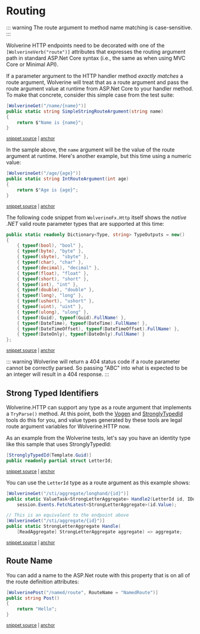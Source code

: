 # Routing

::: warning
The route argument to method name matching is case-sensitive.
:::

Wolverine HTTP endpoints need to be decorated with one of the `[WolverineVerb("route")]` attributes
that expresses the routing argument path in standard ASP.Net Core syntax (i.e., the same as when using
MVC Core or Minimal API).

If a parameter argument to the HTTP handler method *exactly matches* a route argument, Wolverine will
treat that as a route argument and pass the route argument value at runtime from ASP.Net Core to your
handler method. To make that concrete, consider this simple case from the test suite:

<!-- snippet: sample_using_string_route_parameter -->
<a id='snippet-sample_using_string_route_parameter'></a>
```cs
[WolverineGet("/name/{name}")]
public static string SimpleStringRouteArgument(string name)
{
    return $"Name is {name}";
}
```
<sup><a href='https://github.com/JasperFx/wolverine/blob/main/src/Http/WolverineWebApi/TestEndpoints.cs#L28-L36' title='Snippet source file'>snippet source</a> | <a href='#snippet-sample_using_string_route_parameter' title='Start of snippet'>anchor</a></sup>
<!-- endSnippet -->

In the sample above, the `name` argument will be the value of the route argument
at runtime. Here's another example, but this time using a numeric value:

<!-- snippet: sample_using_numeric_route_parameter -->
<a id='snippet-sample_using_numeric_route_parameter'></a>
```cs
[WolverineGet("/age/{age}")]
public static string IntRouteArgument(int age)
{
    return $"Age is {age}";
}
```
<sup><a href='https://github.com/JasperFx/wolverine/blob/main/src/Http/WolverineWebApi/TestEndpoints.cs#L38-L46' title='Snippet source file'>snippet source</a> | <a href='#snippet-sample_using_numeric_route_parameter' title='Start of snippet'>anchor</a></sup>
<!-- endSnippet -->

The following code snippet from `WolverineFx.Http` itself shows the *native .NET* valid route
parameter types that are supported at this time:

<!-- snippet: sample_supported_route_parameter_types -->
<a id='snippet-sample_supported_route_parameter_types'></a>
```cs
public static readonly Dictionary<Type, string> TypeOutputs = new()
{
    { typeof(bool), "bool" },
    { typeof(byte), "byte" },
    { typeof(sbyte), "sbyte" },
    { typeof(char), "char" },
    { typeof(decimal), "decimal" },
    { typeof(float), "float" },
    { typeof(short), "short" },
    { typeof(int), "int" },
    { typeof(double), "double" },
    { typeof(long), "long" },
    { typeof(ushort), "ushort" },
    { typeof(uint), "uint" },
    { typeof(ulong), "ulong" },
    { typeof(Guid), typeof(Guid).FullName! },
    { typeof(DateTime), typeof(DateTime).FullName! },
    { typeof(DateTimeOffset), typeof(DateTimeOffset).FullName! },
    { typeof(DateOnly), typeof(DateOnly).FullName! }
};
```
<sup><a href='https://github.com/JasperFx/wolverine/blob/main/src/Http/Wolverine.Http/CodeGen/RouteHandling.cs#L14-L37' title='Snippet source file'>snippet source</a> | <a href='#snippet-sample_supported_route_parameter_types' title='Start of snippet'>anchor</a></sup>
<!-- endSnippet -->

::: warning
Wolverine will return a 404 status code if a route parameter cannot
be correctly parsed. So passing "ABC" into what is expected to be an
integer will result in a 404 response.
:::

## Strong Typed Identifiers <Badge type="tip" text="5.0" />

Wolverine.HTTP can support any type as a route argument that implements a `TryParse()` method. At this point,
both the [Vogen](https://github.com/SteveDunn/Vogen) and [StronglyTypedId](https://github.com/andrewlock/StronglyTypedId) tools do this for you, and value types generated by these tools are 
legal route argument variables for Wolverine.HTTP now. 

As an example from the Wolverine tests, let's say you have an identity type like this sample that
uses StronglyTypedId:

<!-- snippet: sample_letter_id -->
<a id='snippet-sample_letter_id'></a>
```cs
[StronglyTypedId(Template.Guid)]
public readonly partial struct LetterId;
```
<sup><a href='https://github.com/JasperFx/wolverine/blob/main/src/Http/WolverineWebApi/Marten/StrongTypedIdentifiers.cs#L85-L90' title='Snippet source file'>snippet source</a> | <a href='#snippet-sample_letter_id' title='Start of snippet'>anchor</a></sup>
<!-- endSnippet -->

You can use the `LetterId` type as a route argument as this example shows:

<!-- snippet: sample_using_strong_typed_id_as_route_argument -->
<a id='snippet-sample_using_strong_typed_id_as_route_argument'></a>
```cs
[WolverineGet("/sti/aggregate/longhand/{id}")]
public static ValueTask<StrongLetterAggregate> Handle2(LetterId id, IDocumentSession session) =>
    session.Events.FetchLatest<StrongLetterAggregate>(id.Value);

// This is an equivalent to the endpoint above 
[WolverineGet("/sti/aggregate/{id}")]
public static StrongLetterAggregate Handle(
    [ReadAggregate] StrongLetterAggregate aggregate) => aggregate;
```
<sup><a href='https://github.com/JasperFx/wolverine/blob/main/src/Http/WolverineWebApi/Marten/StrongTypedIdentifiers.cs#L11-L22' title='Snippet source file'>snippet source</a> | <a href='#snippet-sample_using_strong_typed_id_as_route_argument' title='Start of snippet'>anchor</a></sup>
<!-- endSnippet -->

## Route Name

You can add a name to the ASP.Net route with this property that is on all of the route definition attributes:

<!-- snippet: sample_using_route_name -->
<a id='snippet-sample_using_route_name'></a>
```cs
[WolverinePost("/named/route", RouteName = "NamedRoute")]
public string Post()
{
    return "Hello";
}
```
<sup><a href='https://github.com/JasperFx/wolverine/blob/main/src/Http/WolverineWebApi/NamedRouteEndpoint.cs#L7-L15' title='Snippet source file'>snippet source</a> | <a href='#snippet-sample_using_route_name' title='Start of snippet'>anchor</a></sup>
<!-- endSnippet -->





